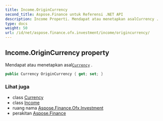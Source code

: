 ```yaml
---
title: Income.OriginCurrency
second_title: Aspose.Finance untuk Referensi .NET API
description: Income Properti. Mendapat atau menetapkan asalCurrency .
type: docs
weight: 50
url: /id/net/aspose.finance.ofx.investment/income/origincurrency/
---
```

## Income.OriginCurrency property

Mendapat atau menetapkan asal[`Currency`](../currency/) .

```csharp
public Currency OriginCurrency { get; set; }
```

### Lihat juga

* class [Currency](../../../aspose.finance.ofx/currency/)
* class [Income](../)
* ruang nama [Aspose.Finance.Ofx.Investment](../../income/)
* perakitan [Aspose.Finance](../../../)


